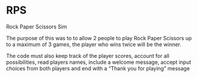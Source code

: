 # RPS
Rock Paper Scissors Sim

The purpose of this was to to allow 2 people to play Rock Paper Scissors up to a maximum of 3 games, the player who wins twice will be the winner. 

The code must also keep track of the player scores, account for all possibilities, read players names, include a welcome message, accept input choices from both players and end with a “Thank you for playing” message 